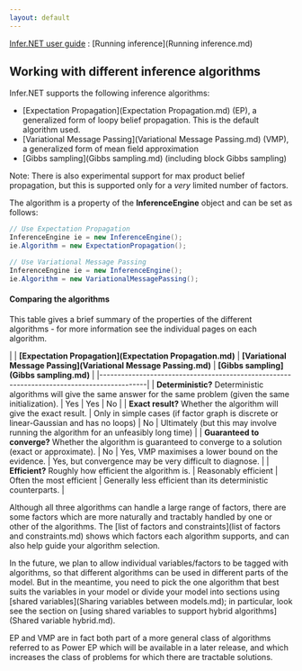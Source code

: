 ```yaml
---
layout: default 
--- 
```

[Infer.NET user guide](index.md) : [Running inference](Running inference.md)

## Working with different inference algorithms

Infer.NET supports the following inference algorithms:

*   [Expectation Propagation](Expectation Propagation.md) (EP), a generalized form of loopy belief propagation. This is the default algorithm used.
*   [Variational Message Passing](Variational Message Passing.md) (VMP), a generalized form of mean field approximation
*   [Gibbs sampling](Gibbs sampling.md) (including block Gibbs sampling)

Note: There is also experimental support for max product belief propagation, but this is supported only for a _very_ limited number of factors.

The algorithm is a property of the **InferenceEngine** object and can be set as follows:

```csharp
// Use Expectation Propagation  
InferenceEngine ie = new InferenceEngine();  
ie.Algorithm = new ExpectationPropagation();
```

```csharp
// Use Variational Message Passing  
InferenceEngine ie = new InferenceEngine();  
ie.Algorithm = new VariationalMessagePassing();
```

#### Comparing the algorithms

This table gives a brief summary of the properties of the different algorithms - for more information see the individual pages on each algorithm.

| | **[Expectation Propagation](Expectation Propagation.md)** | **[Variational Message Passing](Variational Message Passing.md)** | **[Gibbs sampling](Gibbs sampling.md)** |
|-------------------------------------------------------------------------------------------|
| **Deterministic?** Deterministic algorithms will give the same answer for the same problem (given the same initialization). | Yes | Yes | No |
| **Exact result?** Whether the algorithm will give the exact result. | Only in simple cases (if factor graph is discrete or linear-Gaussian and has no loops) | No | Ultimately (but this may involve running the algorithm for an unfeasibly long time) |
| **Guaranteed to converge?** Whether the algorithm is guaranteed to converge to a solution (exact or approximate). | No | Yes, VMP maximises a lower bound on the evidence. | Yes, but convergence may be very difficult to diagnose. |
| **Efficient?** Roughly how efficient the algorithm is. | Reasonably efficient | Often the most efficient | Generally less efficient than its deterministic counterparts. |

Although all three algorithms can handle a large range of factors, there are some factors which are more naturally and tractably handled by one or other of the algorithms. The [list of factors and constraints](list of factors and constraints.md) shows which factors each algorithm supports, and can also help guide your algorithm selection.

In the future, we plan to allow individual variables/factors to be tagged with algorithms, so that different algorithms can be used in different parts of the model. But in the meantime, you need to pick the one algorithm that best suits the variables in your model or divide your model into sections using [shared variables](Sharing variables between models.md); in particular, look see the section on [using shared variables to support hybrid algorithms](Shared variable hybrid.md).

EP and VMP are in fact both part of a more general class of algorithms referred to as Power EP which will be available in a later release, and which increases the class of problems for which there are tractable solutions.
